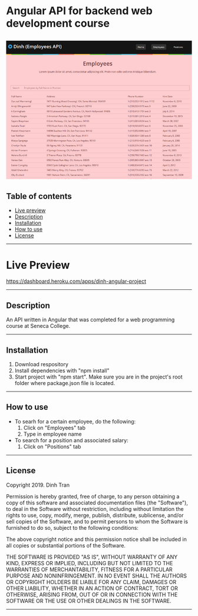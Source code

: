 # Angular API for backend web development course

![Angular app image](./public/assets/Angular.jpg)
---



## Table of contents 
- [Live preview](#live-preview)
- [Description](#description)
- [Installation](#installation)
- [How to use](#how-to-use)
- [License](#installation)

---

# Live Preview
https://dashboard.heroku.com/apps/dinh-angular-project

---

## Description
An API written in Angular that was completed for a web programming course at Seneca College.

---

## Installation

1. Download respository
2. Install dependencies with "npm install"
3. Start project with "npm start". Make sure you are in the project's root folder where package.json file is located.

---

## How to use

- To searh for a certain employee, do the following:
    1. Click on "Employees" tab 
    2. Type in employee name
- To search for a position and associated salary:
    1. Click on "Positions" tab


---

## License
Copyright 2019. Dinh Tran

Permission is hereby granted, free of charge, to any person obtaining a copy of this software and associated documentation files (the "Software"), to deal in the Software without restriction, including without limitation the rights to use, copy, modify, merge, publish, distribute, sublicense, and/or sell copies of the Software, and to permit persons to whom the Software is furnished to do so, subject to the following conditions:

The above copyright notice and this permission notice shall be included in all copies or substantial portions of the Software.

THE SOFTWARE IS PROVIDED "AS IS", WITHOUT WARRANTY OF ANY KIND, EXPRESS OR IMPLIED, INCLUDING BUT NOT LIMITED TO THE WARRANTIES OF MERCHANTABILITY, FITNESS FOR A PARTICULAR PURPOSE AND NONINFRINGEMENT. IN NO EVENT SHALL THE AUTHORS OR COPYRIGHT HOLDERS BE LIABLE FOR ANY CLAIM, DAMAGES OR OTHER LIABILITY, WHETHER IN AN ACTION OF CONTRACT, TORT OR OTHERWISE, ARISING FROM, OUT OF OR IN CONNECTION WITH THE SOFTWARE OR THE USE OR OTHER DEALINGS IN THE SOFTWARE.

---

